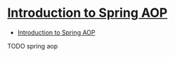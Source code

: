 # [Introduction to Spring AOP](https://www.baeldung.com/spring-aop)

- [Introduction to Spring AOP](#introduction-to-spring-aop)













TODO spring aop